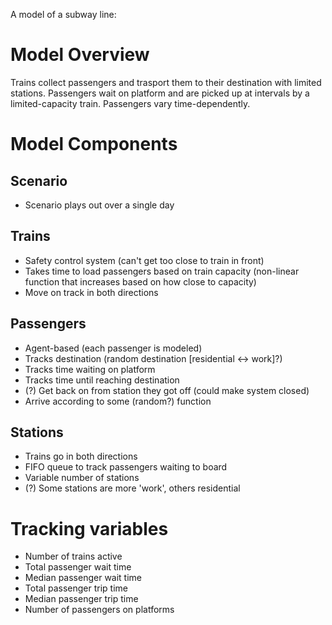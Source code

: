 A model of a subway line:

Model Overview
==============

Trains collect passengers and trasport them to their destination with limited stations. Passengers wait on platform and are picked up at intervals by a limited-capacity train. Passengers vary time-dependently.

Model Components
================

Scenario
--------

-   Scenario plays out over a single day

Trains
------

-	Safety control system (can't get too close to train in front)
-   Takes time to load passengers based on train capacity (non-linear function that increases based on how close to capacity)
-   Move on track in both directions

Passengers
----------

-   Agent-based (each passenger is modeled)
-   Tracks destination (random destination [residential <-> work]?)
-   Tracks time waiting on platform
-   Tracks time until reaching destination
-   (?) Get back on from station they got off  (could make system closed)
-   Arrive according to some (random?) function

Stations
--------

-   Trains go in both directions
-   FIFO queue to track passengers waiting to board
-   Variable number of stations
-   (?) Some stations are more 'work', others residential

Tracking variables
==================
-   Number of trains active
-   Total passenger wait time
-   Median passenger wait time
-   Total passenger trip time
-   Median passenger trip time
-   Number of passengers on platforms


